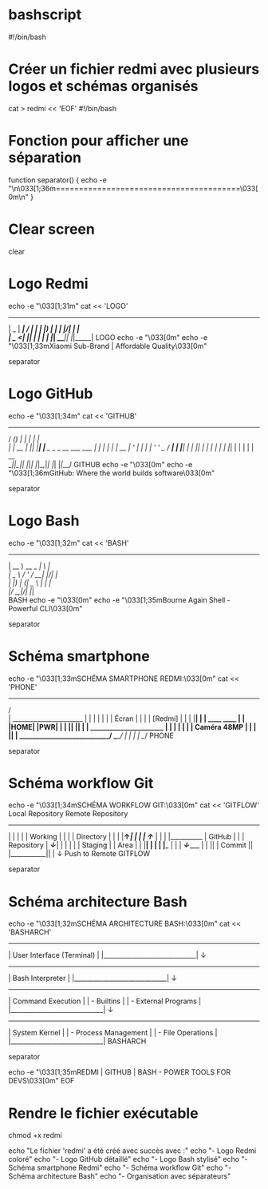 # bashscript
#!/bin/bash

# Créer un fichier redmi avec plusieurs logos et schémas organisés
cat > redmi << 'EOF'
#!/bin/bash

# Fonction pour afficher une séparation
function separator() {
    echo -e "\n\033[1;36m========================================\033[0m\n"
}

# Clear screen
clear

# Logo Redmi
echo -e "\033[1;31m"
cat << 'LOGO'
  ____  _____ __  __ _____ 
 |  _ \| ____|  \/  | ____|
 | |_) |  _| | |\/| |  _|  
 |  _ <| |___| |  | | |___ 
 |_| \_\_____|_|  |_|_____|
LOGO
echo -e "\033[0m"
echo -e "\033[1;33mXiaomi Sub-Brand | Affordable Quality\033[0m"

separator

# Logo GitHub
echo -e "\033[1;34m"
cat << 'GITHUB'
   _____ _ _   _    _                          
  / ____(_) | | |  | |                         
 | |  __ _| |_| |__| |__  _   _ _ __ ___  ___ 
 | | |_ | | __|  __  | '_ \| | | | '_ ' _ \/ __|
 | |__| | | |_| |  | | | | | |_| | | | | | \__ \
  \_____|_|\__|_|  |_|_| |_|\__,_|_| |_| |_|___/
GITHUB
echo -e "\033[0m"
echo -e "\033[1;36mGitHub: Where the world builds software\033[0m"

separator

# Logo Bash
echo -e "\033[1;32m"
cat << 'BASH'
  ____            __ __     
 | __ )  __ _ ___|  \  |    
 |  _ \ / _' / __| |\/| |    
 | |_) | (_| \__ \ |  | |    
 |____/ \__,_|___/_|  |_|    
BASH
echo -e "\033[0m"
echo -e "\033[1;35mBourne Again Shell - Powerful CLI\033[0m"

separator

# Schéma smartphone
echo -e "\033[1;33mSCHÉMA SMARTPHONE REDMI:\033[0m"
cat << 'PHONE'
  ___________________________
 /                           \
|   ______________________   |
|  |                      |  |
|  |       Écran          |  |
|  |      [Redmi]         |  |
|  |______________________|  |
|   ____               ____  |
|  |HOME|             |PWR|  |
|  |____|             |____| |
|   ______________________   |
|  |                      |  |
|  |   Caméra 48MP        |  |
|  |______________________|  |
 \___________________________/
      \___________/
           |  |
           |  |
           \__/
PHONE

separator

# Schéma workflow Git
echo -e "\033[1;34mSCHÉMA WORKFLOW GIT:\033[0m"
cat << 'GITFLOW'
  Local Repository       Remote Repository
  ________________       _________________
 |                |     |                 |
 |  Working       |     |                 |
 |  Directory     |     |                 |
 |______↑_________|     |                 |
        |                ______↑_________
        |               |                |
        |__________     |    GitHub      |
                   |   |    Repository  |
                ___↓___|                |
               |       |                |
               | Staging               |
               | Area   |              |
               |________|              |
                    |                  |
                    |_________        |
                              |       |
                           ___↓______ |
                          |           ||
                          | Commit    ||
                          |___________||
                                |
                                ↓
                         Push to Remote
GITFLOW

separator

# Schéma architecture Bash
echo -e "\033[1;32mSCHÉMA ARCHITECTURE BASH:\033[0m"
cat << 'BASHARCH'
  _____________________________
 |   User Interface (Terminal) |
 |_____________________________|
               ↓
  _____________________________
 |        Bash Interpreter     |
 |_____________________________|
               ↓
  _____________________________
 |   Command Execution        |
 |   - Builtins               |
 |   - External Programs      |
 |_____________________________|
               ↓
  _____________________________
 |   System Kernel            |
 |   - Process Management     |
 |   - File Operations        |
 |_____________________________|
BASHARCH

separator

echo -e "\033[1;35mREDMI | GITHUB | BASH - POWER TOOLS FOR DEVS\033[0m"
EOF

# Rendre le fichier exécutable
chmod +x redmi

echo "Le fichier 'redmi' a été créé avec succès avec :"
echo "- Logo Redmi coloré"
echo "- Logo GitHub détaillé"
echo "- Logo Bash stylisé"
echo "- Schéma smartphone Redmi"
echo "- Schéma workflow Git"
echo "- Schéma architecture Bash"
echo "- Organisation avec séparateurs"

